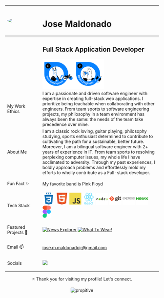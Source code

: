 | <img align="left" style="border-radius:50%" src="https://github.com/propitive/propitive/assets/97693864/a8479e99-56e6-4ae0-af9a-c5c1ae9721d5" width=100> |<h1 align="left">Jose Maldonado  </h1> | 
| -------- | -------- |
|| <h2 align="left">Full Stack Application Developer</h2> <img align="left" src="https://github.com/Kerwindows/Kerwindows/blob/main/files/front-end.png" height=100><img align="left" src="https://github.com/Kerwindows/Kerwindows/blob/main/files/react-dev.png" height=100>  |  
|My Work Ethics | I am a passionate and driven software engineer with expertise in creating full-stack web applications. I prioritize being teachable when collaborating with other engineers. From team sports to software engineering projects, my philosophy in a team environment has always been the same: the needs of the team take precedence over mine. | 
|About Me|I am a classic rock loving, guitar playing, philosophy studying, sports enthusiast determined to contribute to cultivating the path for a sustainable, better future. Moreover, I am a bilingual software engineer with 2+ years of experience in IT. From team sports to resolving perplexing computer issues, my whole life I have acclimated to adversity. Through my past experiences, I boldly approach problems and effortlessly mold my efforts to wholly contribute as a Full-stack developer.|
|<p>Fun&nbsp;Fact ✨&nbsp;&nbsp;</p> | <p align="left"> My favorite band is Pink Floyd </p> |  
|Tech Stack |  <img src="https://github.com/devicons/devicon/blob/master/icons/css3/css3-plain-wordmark.svg"  title="CSS3" alt="CSS" width="40" height="40"/> <img src="https://github.com/devicons/devicon/blob/master/icons/html5/html5-original.svg" title="HTML5" alt="HTML" width="40" height="40"/> <img src="https://github.com/devicons/devicon/blob/master/icons/javascript/javascript-original.svg" title="JavaScript" alt="JavaScript" width="40" height="40"/> <img src="https://github.com/devicons/devicon/blob/master/icons/react/react-original-wordmark.svg" title="React" alt="React" width="40" height="40"/> <img src="https://github.com/devicons/devicon/blob/master/icons/nodejs/nodejs-original-wordmark.svg" title="NodeJS" alt="NodeJS" width="40" height="40"/>  <img src="https://github.com/devicons/devicon/blob/master/icons/git/git-original-wordmark.svg" title="Git" alt="Git" width="40" height="40"/> <img src="https://raw.githubusercontent.com/devicons/devicon/master/icons/express/express-original-wordmark.svg" alt="express" width="40" height="40"/> <img src="https://raw.githubusercontent.com/devicons/devicon/master/icons/nginx/nginx-original.svg" alt="nginx" width="40" height="40"/> <img title='Figma' src="https://github.com/Kerwindows/Kerwindows/blob/main/files/figma.svg" height=40> <mg title='Photoshop' src="https://github.com/Kerwindows/Kerwindows/blob/main/files/photoshop.svg" height=40> |
|<p align="left">Featured Projects 🌟</p> | <p></p> <a target="_blank" href="https://news-explorer.okzk.com" title="News Explorer"><img src="https://github.com/propitive/propitive/assets/97693864/4785674e-5f2a-4575-ac63-a7cdaa10fcc2" alt="News Explorer" width="220" height="auto" /></a> <a target="_blank" href="https://sweaterweather.umhl.com" title="What To Wear"><img src="https://github.com/propitive/propitive/assets/97693864/aabbc740-53c6-466f-9e98-635d4745f1d3" alt="What To Wear!" width="220" height="auto" /></a> <p></p>|
|Email 📫  | <p align="left">jose.m.maldonadojr@gmail.com</p> |
|Socials|<p align="left"><a href="https://www.linkedin.com/in/jose-m-maldonado/"><img src="https://img.shields.io/badge/LinkedIn-0077B5?style=for-the-badge&logo=linkedin&logoColor=white"></a></p>|



<!-- Footer -->
<div align="center">
  <p>⭐️ Thank you for visiting my profile! Let's connect.</p>
</div>
<p align="center"> <img src="https://komarev.com/ghpvc/?username=propitive&label=Profile%20views&color=0e75b6&style=flat" alt="propitive" /> </p>
